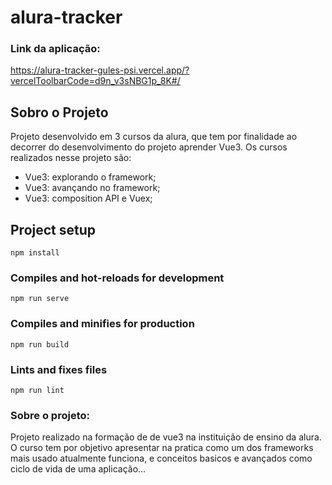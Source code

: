 # alura-tracker

### Link da aplicação:

https://alura-tracker-gules-psi.vercel.app/?vercelToolbarCode=d9n_v3sNBG1p_8K#/

## Sobro o Projeto
Projeto desenvolvido em 3 cursos da alura, que tem por finalidade ao decorrer do desenvolvimento do projeto aprender Vue3. Os cursos realizados nesse projeto são:

- Vue3: explorando o framework;
- Vue3: avançando no framework;
- Vue3: composition API e Vuex;


## Project setup
```
npm install
```

### Compiles and hot-reloads for development
```
npm run serve
```

### Compiles and minifies for production
```
npm run build
```

### Lints and fixes files
```
npm run lint
```

### Sobre o projeto:
Projeto realizado na formação de de vue3 na instituição de ensino da alura. 
O curso tem por objetivo apresentar na pratica como um dos frameworks mais usado atualmente funciona, e conceitos basicos e avançados como ciclo de vida de uma aplicação...
